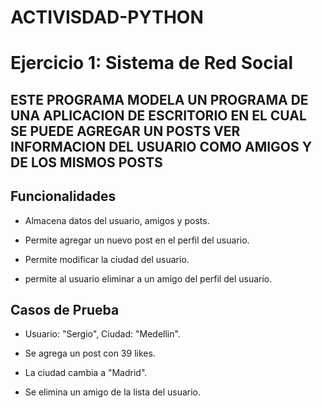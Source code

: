 # ACTIVISDAD-PYTHON

# Ejercicio 1: Sistema de Red Social 


## ESTE PROGRAMA MODELA UN PROGRAMA DE UNA APLICACION DE ESCRITORIO EN EL CUAL SE PUEDE AGREGAR UN POSTS VER INFORMACION DEL USUARIO COMO AMIGOS Y DE LOS MISMOS POSTS

## Funcionalidades 

- Almacena datos del usuario, amigos y posts. 

- Permite agregar un nuevo post en el perfil del usuario.

- Permite modificar la ciudad del usuario. 

- permite al usuario eliminar a un amigo del perfil del usuario.


## Casos de Prueba 

- Usuario: "Sergio", Ciudad: "Medellin". 

- Se agrega un post con 39 likes. 

- La ciudad cambia a "Madrid". 

- Se elimina un amigo de la lista del usuario.
